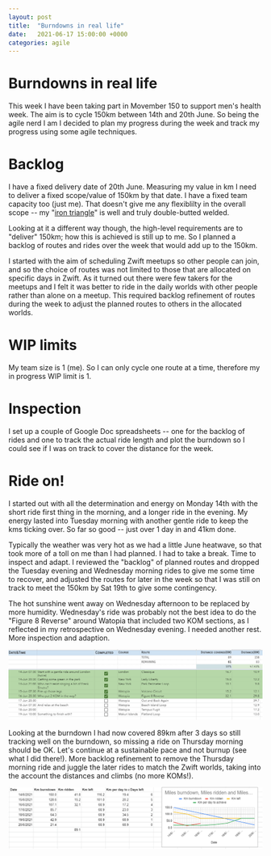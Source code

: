 ```yaml
---
layout: post
title:  "Burndowns in real life"
date:   2021-06-17 15:00:00 +0000
categories: agile
---
```


# Burndowns in real life

This week I have been taking part in Movember 150 to support men's health week. The aim is to cycle 150km between 14th and 20th June. So being the agile nerd I am I decided to plan my progress during the week and track my progress using some agile techniques.

# Backlog

I have a fixed delivery date of 20th June. Measuring my value in km I need to deliver a fixed scope/value of 150km by that date. I have a fixed team capacity too (just me). That doesn't give me any flexiblilty in the overall scope -- my "[iron triangle](https://www.atlassian.com/agile/agile-at-scale/agile-iron-triangle)" is well and truly double-butted welded.

Looking at it a different way though, the high-level requirements are to "deliver" 150km; how this is achieved is still up to me. So I planned a backlog of routes and rides over the week that would add up to the 150km. 

I started with the aim of scheduling Zwift meetups so other people can join, and so the choice of routes was not limited to those that are allocated on specific days in Zwift. As it turned out there were few takers for the meetups and I felt it was better to ride in the daily worlds with other people rather than alone on a meetup. This required backlog refinement of routes during the week to adjust the planned routes to others in the allocated worlds.

# WIP limits

My team size is 1 (me). So I can only cycle one route at a time, therefore my in progress WIP limit is 1.

# Inspection

I set up a couple of Google Doc spreadsheets -- one for the backlog of rides and one to track the actual ride length and plot the burndown so I could see if I was on track to cover the distance for the week.

# Ride on!

I started out with all the determination and energy on Monday 14th with the short ride first thing in the morning, and a longer ride in the evening. My energy lasted into Tuesday morning with another gentle ride to keep the kms ticking over. So far so good -- just over 1 day in and 41km done.

Typically the weather was very hot as we had a little June heatwave, so that took more of a toll on me than I had planned. I had to take a break. Time to inspect and adapt. I reviewed the "backlog" of planned routes and dropped the Tuesday evening and Wednesday morning rides to give me some time to recover, and adjusted the routes for later in the week so that I was still on track to meet the 150km by Sat 19th to give some contingency.

The hot sunshine went away on Wednesday afternoon to be replaced by more humidity. Wednesday's ride was probably not the best idea to do the "Figure 8 Reverse" around Watopia that included two KOM sections, as I reflected in my retrospective on Wednesday evening. I needed another rest. More inspection and adaption.

![Thursday backlog](/images/2021-06-17-thurs-backlog.png)

Looking at the burndown I had now covered 89km after 3 days so still tracking well on the burndown, so missing a ride on Thursday morning should be OK. Let's continue at a sustainable pace and not burnup (see what I did there!). More backlog refinement to remove the Thursday morning ride and juggle the later rides to match the Zwift worlds, taking into the account the distances and climbs (no more KOMs!).

![Thursday burndown](/images/2021-06-17-thurs-burndown.png)

